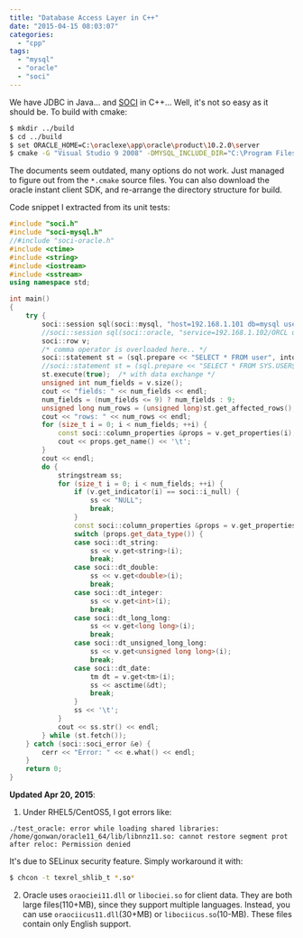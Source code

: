 ```yaml
---
title: "Database Access Layer in C++"
date: "2015-04-15 08:03:07"
categories: 
  - "cpp"
tags: 
  - "mysql"
  - "oracle"
  - "soci"
---
```


We have JDBC in Java... and [SOCI](http://soci.sourceforge.net/) in C++... Well, it's not so easy as it should be. To build with cmake:

```bash
$ mkdir ../build
$ cd ../build
$ set ORACLE_HOME=C:\oraclexe\app\oracle\product\10.2.0\server
$ cmake -G "Visual Studio 9 2008" -DMYSQL_INCLUDE_DIR="C:\Program Files\MySQL\MySQL Server 5.5\include" -DMYSQL_LIBRARIES="C:\Program Files\MySQL\MySQL Server 5.5\lib\libmysql.lib" ../soci-3.2.3
```

The documents seem outdated, many options do not work. Just managed to figure out from the `*.cmake` source files. You can also download the oracle instant client SDK, and re-arrange the directory structure for build.

Code snippet I extracted from its unit tests:

```cpp
#include "soci.h"
#include "soci-mysql.h"
//#include "soci-oracle.h"
#include <ctime>
#include <string>
#include <iostream>
#include <sstream>
using namespace std;

int main()
{
    try {
        soci::session sql(soci::mysql, "host=192.168.1.101 db=mysql user=root password=111111");
        //soci::session sql(soci::oracle, "service=192.168.1.102/ORCL user=sys password=111111");
        soci::row v;
        /* comma operator is overloaded here.. */
        soci::statement st = (sql.prepare << "SELECT * FROM user", into(v));
        //soci::statement st = (sql.prepare << "SELECT * FROM SYS.USER$", into(v));
        st.execute(true);  /* with data exchange */
        unsigned int num_fields = v.size();
        cout << "fields: " << num_fields << endl;
        num_fields = (num_fields <= 9) ? num_fields : 9;
        unsigned long num_rows = (unsigned long)st.get_affected_rows();
        cout << "rows: " << num_rows << endl;
        for (size_t i = 0; i < num_fields; ++i) {
            const soci::column_properties &props = v.get_properties(i);
            cout << props.get_name() << '\t';
        }
        cout << endl;
        do {
            stringstream ss;
            for (size_t i = 0; i < num_fields; ++i) {
                if (v.get_indicator(i) == soci::i_null) {
                    ss << "NULL";
                    break;
                }
                const soci::column_properties &props = v.get_properties(i);
                switch (props.get_data_type()) {
                case soci::dt_string:
                    ss << v.get<string>(i);
                    break;
                case soci::dt_double:
                    ss << v.get<double>(i);
                    break;
                case soci::dt_integer:
                    ss << v.get<int>(i);
                    break;
                case soci::dt_long_long:
                    ss << v.get<long long>(i);
                    break;
                case soci::dt_unsigned_long_long:
                    ss << v.get<unsigned long long>(i);
                    break;
                case soci::dt_date:
                    tm dt = v.get<tm>(i);
                    ss << asctime(&dt);
                    break;
                }
                ss << '\t';
            }
            cout << ss.str() << endl;
        } while (st.fetch());
    } catch (soci::soci_error &e) {
        cerr << "Error: " << e.what() << endl;
    }
    return 0;
}
```

**Updated Apr 20, 2015**:

1. Under RHEL5/CentOS5, I got errors like:

```
./test_oracle: error while loading shared libraries: /home/gonwan/oracle11_64/lib/libnnz11.so: cannot restore segment prot after reloc: Permission denied
```

It's due to SELinux security feature. Simply workaround it with:

```bash
$ chcon -t texrel_shlib_t *.so*
```

2. Oracle uses `oraociei11.dll` or `libociei.so` for client data. They are both large files(110+MB), since they support multiple languages. Instead, you can use `oraociicus11.dll`(30+MB) or `libociicus.so`(10-MB). These files contain only English support.
